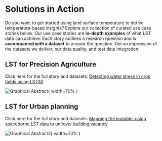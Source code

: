 # **Solutions in Action** 
Do you want to get started using land surface temperature to derive temperature-based insights? Explore our collection of curated use case stories below. Our use case stories are **in-depth examples** of what LST data can achieve. Each story outlines a research question and is **accompanied with a dataset** to answer the question. Get an impression of the datasets we deliver, our data quality, and test data integration. 

<!-- Each dataset includes the LST data layer, cloud masks and meta data files for each observation date over a given area of interest.  -->

<!-- - [Brasil Rioverde Fields](https://constellr-products-shared.s3.eu-central-1.amazonaws.com/br-rioverde-2023.zip)
- [Brasil Barreiras Fields](https://constellr-products-shared.s3.eu-central-1.amazonaws.com/br-barreiras-2023.zip)
- [France Marne Fields](https://constellr-products-shared.s3.eu-central-1.amazonaws.com/fr-marne-2023.zip)
- [US Pontiac Fields](https://constellr-products-shared.s3.eu-central-1.amazonaws.com/us-pontiac-2023.zip)
- [Germany Freiburg/Breisgau, Urban/Forest/Agriculture](https://constellr-products-shared.s3.eu-central-1.amazonaws.com/germany_freiburg_breisgau-urban-forest-agriculture.zip) -->

## LST for Precision Agriculture

Click here for the full story and datasets: [Detecting water stress in crop fields using LST30](https://constellr.github.io/product-lst/water-stress-use-case/)

![Graphical Abstract](https://public-data-213979744349.s3.eu-central-1.amazonaws.com/water-stress-story/waterstressstory_graphical_abstract.png){ width=70% }

## LST for Urban planning

Click here for the full story and datasets: [Mapping the invisible: using spaceborne LST data to uncover building vacancy](https://constellr.github.io/product-lst/sapporo-use-case/)

![Graphical Abstract2](https://public-data-213979744349.s3.eu-central-1.amazonaws.com/sapporo-use-case/Gaphical_abstract_sapporo.png){ width=70% }





<!-- 
## LST30 demo data
Our current offer entails fusioned land surface temperature data layers from a variety of data sources. It leverages our in-house developed proprietary emissivity and retrieval algorithms for enhanced data quality. The product is available for different surface areas today re-sampled at a 30m spatial resolution. 


<div class="grid cards" markdown>

-   :fontawesome-brands-envira:{ .lg .left }  __Bare Soil__

    ---

    ![baresoil monitoring](https://public-data-213979744349.s3.eu-central-1.amazonaws.com/images/baresoil_newcolourscale-min.png){: style="height: 200px; width: 200px; object-fit: cover;"}


    * Iowa, US
    * April - June 2022
    * 30 meter spatial resolution
    * Degree Kelvin

    [:octicons-download-16: Download](https://public-data-213979744349.s3.eu-central-1.amazonaws.com/Explorer-lab/constellr-baresoil_monitoring2022.zip)

-    :material-home-city:{ .lg .left }  __Urban__
     
    ---
  
    ![Urban Heat Island](https://public-data-213979744349.s3.eu-central-1.amazonaws.com/images/toulouse_newcolourscale-min.png){: style="height: 200px; width: 200px; object-fit: cover;"}

    * Toulouse, France
    * 16th June 2021
    * 30 meter spatial resolution
    * Degree Kelvin

    [:octicons-download-16: Download](https://public-data-213979744349.s3.eu-central-1.amazonaws.com/Explorer-lab/toulouse_LST30.zip)  


</div>



## LSTprecision demo data - available by 2025
Upon launch of our own satellites in January 2025, we will have an exclusive high-precision LST data layer available with enhanced accuracy on a 30m native spatial resolution by mid 2025. 

Delete: The simulated dataset below has been generated using airborne thermal infrared sensors and is compatible with our geospatial data product next year. Get a glimpse into the improved data quality of our land surface temperature product already today!


<div class="grid cards" markdown>

-   :material-home-city:{ .lg .left }  __Urban__

    ---

    ![toulouse](https://public-data-213979744349.s3.eu-central-1.amazonaws.com/images/toulouse_urban-min.png){: style="height: 200px; width: 200px; object-fit: cover;"}

    * Hive synthetic data
    * Toulouse, France
    * 30 meter spatial resolution
    * 16th June 2021
    * Degree Celsius
    * [License](https://doi.org/10.1016/j.dib.2023.109109)
    

    <!-- [:octicons-download-16: Download](https://public-data-213979744349.s3.eu-central-1.amazonaws.com/Explorer-lab/constellr-toulouse_hive_synthetic2021.zip
    ) -->

 
<!-- </div> --> 
